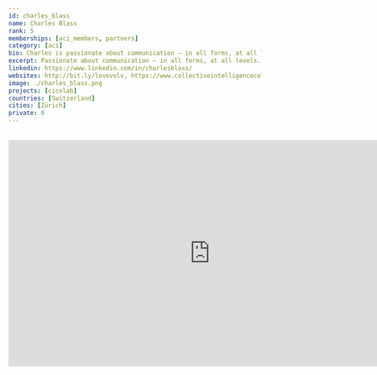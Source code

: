 ```yaml
---
id: charles_blass
name: Charles Blass
rank: 5
memberships: [aci_members, partners]
category: [aci]
bio: Charles is passionate about communication – in all forms, at all levels – and sees it as fundamental to cooperation and collaboration of any kind. Charles is a DJ, festival producer, sound engineer and mapping freak. He's been mind-mapping for a long time, and also weaving networks and communities, projects and solutions for helping people and the planet. Media creator, broadcaster, archivist and nonprofit director, Charles is based in Zurich, Switzerland.
excerpt: Passionate about communication – in all forms, at all levels.
linkedin: https://www.linkedin.com/in/charlesblass/
websites: http://bit.ly/lovevolv, https://www.collectiveintelligencecollaboratory.com/
image: ./charles_blass.png
projects: [cicolab]
countries: [Switzerland]
cities: [Zürich]
private: 0
---
```


<BR>
<div class="aspect-w-16 aspect-h-9">
<iframe src="https://player.vimeo.com/video/437905055" width="800" height="450" frameborder="0" allow="autoplay; fullscreen" allowfullscreen></iframe>
</div>
<BR>
